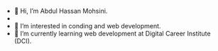 - 👋 Hi, I’m Abdul Hassan Mohsini.
- 
- 👀 I’m interested in conding and web development.
- 🌱 I’m currently learning web development at Digital Career Institute (DCI).
